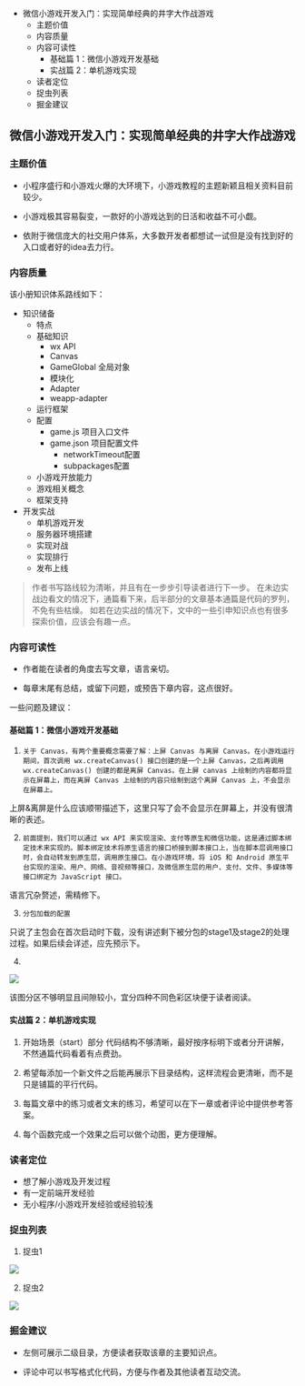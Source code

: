 <!-- MarkdownTOC -->

- 微信小游戏开发入门：实现简单经典的井字大作战游戏
	- 主题价值
	- 内容质量
	- 内容可读性
		- 基础篇 1：微信小游戏开发基础
		- 实战篇 2：单机游戏实现
	- 读者定位
	- 捉虫列表
	- 掘金建议

<!-- /MarkdownTOC -->

## 微信小游戏开发入门：实现简单经典的井字大作战游戏

### 主题价值
- 小程序盛行和小游戏火爆的大环境下，小游戏教程的主题新颖且相关资料目前较少。

- 小游戏极其容易裂变，一款好的小游戏达到的日活和收益不可小觑。

- 依附于微信庞大的社交用户体系，大多数开发者都想试一试但是没有找到好的入口或者好的idea去力行。

### 内容质量

该小册知识体系路线如下：

- 知识储备
	- 特点
	- 基础知识
		- wx API
		- Canvas
		- GameGlobal 全局对象
		- 模块化
		- Adapter
		- weapp-adapter
	- 运行框架
	- 配置
		- game.js 项目入口文件
		- game.json 项目配置文件
			- networkTimeout配置
			- subpackages配置
	- 小游戏开放能力
	- 游戏相关概念
	- 框架支持
- 开发实战
	- 单机游戏开发
	- 服务器环境搭建
	- 实现对战
	- 实现排行
	- 发布上线


> 作者书写路线较为清晰，并且有在一步步引导读者进行下一步。
在未边实战边看文的情况下，通篇看下来，后半部分的文章基本通篇是代码的罗列，不免有些枯燥。
如若在边实战的情况下，文中的一些引申知识点也有很多探索价值，应该会有趣一点。


### 内容可读性

- 作者能在读者的角度去写文章，语言亲切。

- 每章末尾有总结，或留下问题，或预告下章内容，这点很好。


一些问题及建议：

#### 基础篇 1：微信小游戏开发基础

1. `关于 Canvas，有两个重要概念需要了解：上屏 Canvas 与离屏 Canvas。在小游戏运行期间，首次调用 wx.createCanvas() 接口创建的是一个上屏 Canvas，之后再调用 wx.createCanvas() 创建的都是离屏 Canvas。在上屏 canvas 上绘制的内容都将显示在屏幕上，而在离屏 Canvas 上绘制的内容只绘制到这个离屏 Canvas 上，不会显示在屏幕上。`

上屏&离屏是什么应该顺带描述下，这里只写了会不会显示在屏幕上，并没有很清晰的表述。

2. `前面提到，我们可以通过 wx API 来实现渲染、支付等原生和微信功能，这是通过脚本绑定技术来实现的。脚本绑定技术将原生语言的接口桥接到脚本接口上，当在脚本层调用接口时，会自动转发到原生层，调用原生接口。在小游戏环境，将 iOS 和 Android 原生平台实现的渲染、用户、网络、音视频等接口，及微信原生层的用户、支付、文件、多媒体等接口绑定为 JavaScript 接口。`

语言冗杂赘述，需精修下。

3. `分包加载的配置`

只说了主包会在首次启动时下载，没有讲述剩下被分包的stage1及stage2的处理过程。如果后续会详述，应先预示下。

4. 
![](https://ws3.sinaimg.cn/large/006tNbRwgy1fuzwtztny6j30kc0dngpf.jpg)

该图分区不够明显且间隙较小，宜分四种不同色彩区块便于读者阅读。


#### 实战篇 2：单机游戏实现
1. 开始场景（start）部分 代码结构不够清晰，最好按序标明下或者分开讲解，不然通篇代码看着有点费劲。

2. 希望每添加一个新文件之后能再展示下目录结构，这样流程会更清晰，而不是只是铺篇的平行代码。

3. 每篇文章中的练习或者文末的练习，希望可以在下一章或者评论中提供参考答案。

4. 每个函数完成一个效果之后可以做个动图，更方便理解。

### 读者定位

- 想了解小游戏及开发过程
- 有一定前端开发经验
- 无小程序/小游戏开发经验或经验较浅

### 捉虫列表
1. 捉虫1

![](https://ws2.sinaimg.cn/large/006tNbRwgy1fuznquo9tlj30kp0760us.jpg)

2. 捉虫2

![](https://ws4.sinaimg.cn/large/006tNbRwgy1fuzu9c2dpej30k603ct98.jpg)

### 掘金建议

- 左侧可展示二级目录，方便读者获取该章的主要知识点。

- 评论中可以书写格式化代码，方便与作者及其他读者互动交流。
